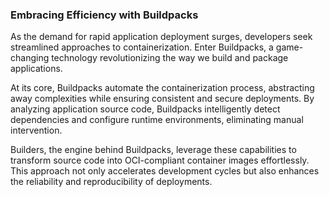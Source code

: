 ### Embracing Efficiency with Buildpacks 
As the demand for rapid application deployment surges, developers seek streamlined approaches to containerization. Enter Buildpacks, a game-changing technology revolutionizing the way we build and package applications. 

At its core, Buildpacks automate the containerization process, abstracting away complexities while ensuring consistent and secure deployments. By analyzing application source code, Buildpacks intelligently detect dependencies and configure runtime environments, eliminating manual intervention. 

Builders, the engine behind Buildpacks, leverage these capabilities to transform source code into OCI-compliant container images effortlessly. This approach not only accelerates development cycles but also enhances the reliability and reproducibility of deployments. 